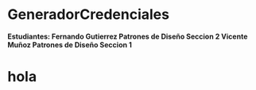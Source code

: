 # GeneradorCredenciales

**Estudiantes: 
Fernando Gutierrez Patrones de Diseño Seccion 2
Vicente Muñoz Patrones de Diseño Seccion 1**
            
# hola
